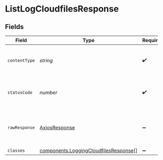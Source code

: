 # ListLogCloudfilesResponse


## Fields

| Field                                                                                                 | Type                                                                                                  | Required                                                                                              | Description                                                                                           |
| ----------------------------------------------------------------------------------------------------- | ----------------------------------------------------------------------------------------------------- | ----------------------------------------------------------------------------------------------------- | ----------------------------------------------------------------------------------------------------- |
| `contentType`                                                                                         | *string*                                                                                              | :heavy_check_mark:                                                                                    | HTTP response content type for this operation                                                         |
| `statusCode`                                                                                          | *number*                                                                                              | :heavy_check_mark:                                                                                    | HTTP response status code for this operation                                                          |
| `rawResponse`                                                                                         | [AxiosResponse](https://axios-http.com/docs/res_schema)                                               | :heavy_minus_sign:                                                                                    | Raw HTTP response; suitable for custom response parsing                                               |
| `classes`                                                                                             | [components.LoggingCloudfilesResponse](../../../sdk/models/components/loggingcloudfilesresponse.md)[] | :heavy_minus_sign:                                                                                    | OK                                                                                                    |